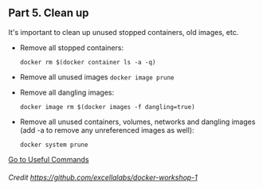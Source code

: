 ## Part 5. Clean up

It's important to clean up unused stopped containers, old images, etc.

- Remove all stopped containers:

  `docker rm $(docker container ls -a -q)`
- Remove all unused images 
  `docker image prune`
  
- Remove all dangling images:

  `docker image rm $(docker images -f dangling=true)`

- Remove all unused containers, volumes, networks and dangling images (add -a to remove any unreferenced images as well):

  `docker system prune`

[Go to Useful Commands](README-commands.md)

###### Credit https://github.com/excellalabs/docker-workshop-1
